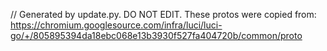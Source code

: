 // Generated by update.py. DO NOT EDIT.
These protos were copied from:
https://chromium.googlesource.com/infra/luci/luci-go/+/805895394da18ebc068e13b3930f527fa404720b/common/proto
